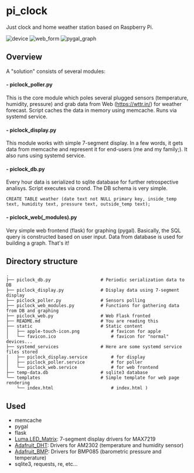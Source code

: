 # pi_clock
Just clock and home weather station based on Raspberry Pi.

![device](../master/examples/animated.GIF)
![web_form](../master/examples/web_form_example.png)
![pygal_graph](../master/examples/graph_example.png)

## Overview
A "solution" consists of several modules:
#### - piclock_poller.py
This is the core module which poles several plugged sensors (temperature, humidity, pressure) and grab data from Web (https://wttr.in/) for weather forecast. Script caches the data in memory using memcache. Runs via systemd service.
#### - piclock_display.py
This module works with simple 7-segment display. In a few words, it gets data from memcache and represent it for end-users (me and my family;). It also runs using systemd service.
#### - piclock_db.py
Every hour data is serialized to sqlite database for further retrospective analisys. Script executes via crond.
The DB schema is very simple.

    CREATE TABLE weather (date text not NULL primary key, inside_temp text, humidity text, pressure text, outside_temp text);
#### - piclock_web(_modules).py
Very simple web frontend (flask) for graphing (pygal). Basically, the SQL query is constructed based on user input. Data from database is used for building a graph. 
That's it!

## Directory structure
```
.
├── piclock_db.py                   # Periodic serialization data to DB               
├── piclock_display.py              # Display data using 7-segment display
├── piclock_poller.py               # Sensors polling
├── piclock_web_modules.py          # Functions for gathering data from DB and graphing
├── piclock_web.py                  # Web Flask fronted
├── README.md                       # You are reading this
├── static                          # Static content
│   ├── apple-touch-icon.png            # favicon for apple
│   └── favicon.ico                     # favicon for "normal" devices...
├── systemd_services                # Here are some systemd service files stored
│   ├── piclock_display.service         # for display
│   ├── piclock_poller.service          # for poller
│   └── piclock_web.service             # for web frontend
├── temp-data.db                    # sqlite3 database
└── templates                       # Simple template for web page rendering
    └── index.html                      # index.html )
```

## Used
- memcache
- pygal
- flask
- [Luma.LED_Matrix](https://github.com/rm-hull/luma.led_matrix): 7-segment display drivers for MAX7219
- [Adafruit_DHT](https://github.com/adafruit/Adafruit_Python_DHT): Drivers for AM2302 (temperature and humidity sensor)
- [Adafruit_BMP](https://github.com/adafruit/Adafruit-BMP085-Library): Drivers for BMP085 (barometric pressure and temperature)
- sqlite3, requests, re, etc...
